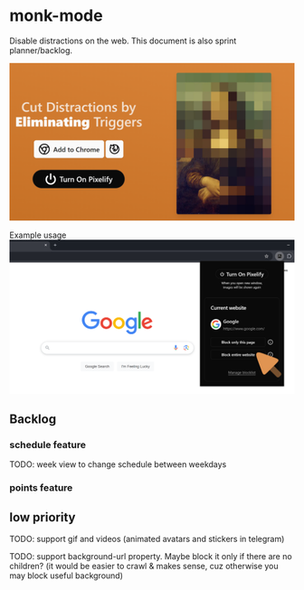 # monk-mode
Disable distractions on the web. This document is also sprint planner/backlog.


![screenshot](./docs/screenshot.png)

Example usage
![example usage](./docs/2-click-screenshot.png)

## Backlog

### schedule feature
TODO: week view to change schedule between weekdays

### points feature

## low priority

TODO: support gif and videos (animated avatars and stickers in telegram)

TODO: support background-url property. Maybe block it only if there are no children? (it would be easier to crawl & makes sense, cuz otherwise you may block useful background)

